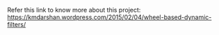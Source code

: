 Refer this link to know more about this project:
https://kmdarshan.wordpress.com/2015/02/04/wheel-based-dynamic-filters/
